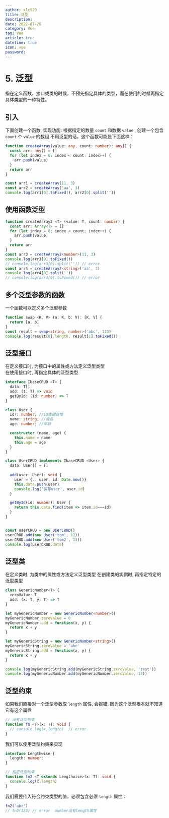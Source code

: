 ```yaml
---
author: xlc520
title: 泛型
description: 
date: 2022-07-26
category: Vue
tag: Vue
article: true
dateline: true
icon: vue
password: 
---
```

# 5. 泛型

指在定义函数、接口或类的时候，不预先指定具体的类型，而在使用的时候再指定具体类型的一种特性。

## 引入
下面创建一个函数, 实现功能: 根据指定的数量 `count` 和数据 `value` , 创建一个包含 `count` 个 `value` 的数组
不用泛型的话，这个函数可能是下面这样：

```typescript
function createArray(value: any, count: number): any[] {
  const arr: any[] = []
  for (let index = 0; index < count; index++) {
    arr.push(value)
  }
  return arr
}

const arr1 = createArray(11, 3)
const arr2 = createArray('aa', 3)
console.log(arr1[0].toFixed(), arr2[0].split(''))
```

## 使用函数泛型

```typescript
function createArray2 <T> (value: T, count: number) {
  const arr: Array<T> = []
  for (let index = 0; index < count; index++) {
    arr.push(value)
  }
  return arr
}
const arr3 = createArray2<number>(11, 3)
console.log(arr3[0].toFixed())
// console.log(arr3[0].split('')) // error
const arr4 = createArray2<string>('aa', 3)
console.log(arr4[0].split(''))
// console.log(arr4[0].toFixed()) // error
```

## 多个泛型参数的函数

一个函数可以定义多个泛型参数

```typescript
function swap <K, V> (a: K, b: V): [K, V] {
  return [a, b]
}
const result = swap<string, number>('abc', 123)
console.log(result[0].length, result[1].toFixed())
```


## 泛型接口

在定义接口时, 为接口中的属性或方法定义泛型类型  
在使用接口时, 再指定具体的泛型类型  

```typescript
interface IbaseCRUD <T> {
  data: T[]
  add: (t: T) => void
  getById: (id: number) => T
}

class User {
  id?: number; //id主键自增
  name: string; //姓名
  age: number; //年龄

  constructor (name, age) {
    this.name = name
    this.age = age
  }
}

class UserCRUD implements IbaseCRUD <User> {
  data: User[] = []
  
  add(user: User): void {
    user = {...user, id: Date.now()}
    this.data.push(user)
    console.log('保存user', user.id)
  }

  getById(id: number): User {
    return this.data.find(item => item.id===id)
  }
}


const userCRUD = new UserCRUD()
userCRUD.add(new User('tom', 12))
userCRUD.add(new User('tom2', 13))
console.log(userCRUD.data)
```

## 泛型类

在定义类时, 为类中的属性或方法定义泛型类型
在创建类的实例时, 再指定特定的泛型类型  

```typescript
class GenericNumber<T> {
  zeroValue: T
  add: (x: T, y: T) => T
}

let myGenericNumber = new GenericNumber<number>()
myGenericNumber.zeroValue = 0
myGenericNumber.add = function(x, y) {
  return x + y 
}

let myGenericString = new GenericNumber<string>()
myGenericString.zeroValue = 'abc'
myGenericString.add = function(x, y) { 
  return x + y
}

console.log(myGenericString.add(myGenericString.zeroValue, 'test'))
console.log(myGenericNumber.add(myGenericNumber.zeroValue, 12))
```

## 泛型约束

如果我们直接对一个泛型参数取 `length` 属性, 会报错, 因为这个泛型根本就不知道它有这个属性

```typescript
// 没有泛型约束
function fn <T>(x: T): void {
  // console.log(x.length)  // error
}
```

我们可以使用泛型约束来实现

```typescript
interface Lengthwise {
  length: number;
}

// 指定泛型约束
function fn2 <T extends Lengthwise>(x: T): void {
  console.log(x.length)
}
```

我们需要传入符合约束类型的值，必须包含必须 `length` 属性：

```typescript
fn2('abc')
// fn2(123) // error  number没有length属性
```
